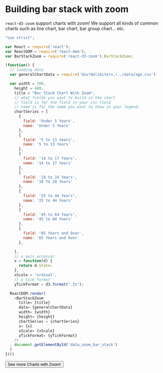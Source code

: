 # Building bar stack with zoom

`react-d3-zoom` support charts with zoom! We support all kinds of common charts such as line chart, bar chart, bar group chart... etc.


<div id="data_zoom_bar_stack" class="demo"></div>
<script src="/react-d3-example/dist/simple/min/bar_stack_zoom.min.js"></script>

```js
"use strict";

var React = require('react');
var ReactDOM = require('react-dom');
var BarStackZoom = require('react-d3-zoom').BarStackZoom;

(function() {
  // loading data
  var generalChartData = require('dsv?delimiter=,!../data/age.csv')

  var width = 700,
    height = 400,
    title = "Bar Stack Chart With Zoom",
    // what fields you want to build in the chart
    // field is for the field in your csv field
    // name is for the name you want to show in your legend.
    chartSeries = [
      {
        field: 'Under 5 Years',
        name: 'Under 5 Years'
      },
      {
        field: '5 to 13 Years',
        name: '5 to 13 Years'
      },
      {
        field: '14 to 17 Years',
        name: '14 to 17 Years'
      },
      {
        field: '18 to 24 Years',
        name: '18 to 24 Years'
      },
      {
        field: '25 to 44 Years',
        name: '25 to 44 Years'
      },
      {
        field: '45 to 64 Years',
        name: '45 to 64 Years'
      },
      {
        field: '65 Years and Over',
        name: '65 Years and Over'
      },

    ],
    // x axis accessor
    x = function(d) {
      return d.State;
    },
    xScale = 'ordinal',
    // y tick format
    yTickFormat = d3.format(".2s");

  ReactDOM.render(
    <BarStackZoom
      title= {title}
      data= {generalChartData}
      width= {width}
      height= {height}
      chartSeries = {chartSeries}
      x= {x}
      xScale= {xScale}
      yTickFormat= {yTickFormat}
    />
  , document.getElementById('data_zoom_bar_stack')
  )
})()
```


<a href="/docs/zoom">
  <button type="button" class="btn btn-danger btn-lg">See more Charts with Zoom!</button>
</a>
